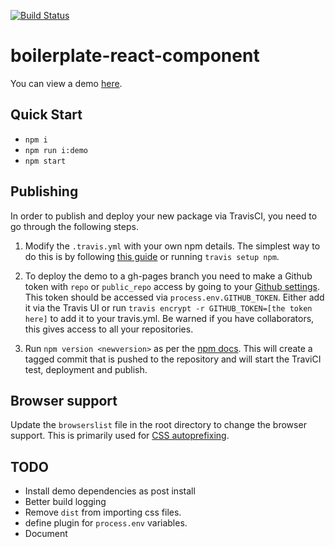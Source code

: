 [![Build Status](https://travis-ci.org/mderrick/boilerplate-react-component.svg?branch=master)](https://travis-ci.org/mderrick/boilerplate-react-component)

# boilerplate-react-component

You can view a demo [here](https://mderrick.github.io/boilerplate-react-component/).

## Quick Start

- `npm i`
- `npm run i:demo`
- `npm start`

## Publishing

In order to publish and deploy your new package via TravisCI, you need to go through the following steps.

1. Modify the `.travis.yml` with your own npm details. The simplest way to do this is by following [this guide](https://docs.travis-ci.com/user/deployment/npm/) or running `travis setup npm`.

2. To deploy the demo to a gh-pages branch you need to make a Github token with `repo` or `public_repo` access by going to your [Github settings](https://github.com/settings/tokens). This token should be accessed via `process.env.GITHUB_TOKEN`. Either add it via the Travis UI or run `travis encrypt -r GITHUB_TOKEN=[the token here]` to add it to your travis.yml. Be warned if you have collaborators, this gives access to all your repositories.

3. Run `npm version <newversion>` as per the [npm docs](https://docs.npmjs.com/cli/version). This will create a tagged commit that is pushed to the repository and will start the TraviCI test, deployment and publish.

## Browser support

Update the `browserslist` file in the root directory to change the browser support. This is primarily used for [CSS autoprefixing](https://github.com/postcss/autoprefixer).

## TODO
- Install demo dependencies as post install
- Better build logging
- Remove `dist` from importing css files.
- define plugin for `process.env` variables.
- Document
